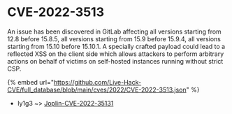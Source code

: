 # CVE-2022-3513

An issue has been discovered in GitLab affecting all versions starting from 12.8 before 15.8.5, all versions starting from 15.9 before 15.9.4, all versions starting from 15.10 before 15.10.1. A specially crafted payload could lead to a reflected XSS on the client side which allows attackers to perform arbitrary actions on behalf of victims on self-hosted instances running without strict CSP.

{% embed url="https://github.com/Live-Hack-CVE/full_database/blob/main/cves/2022/CVE-2022-3513.json" %}


* ly1g3 ~> [Joplin-CVE-2022-35131](https://zeste.alice-snow.ru/2022/database/cve-2022-3513/joplin-cve-2022-35131-ly1g3)